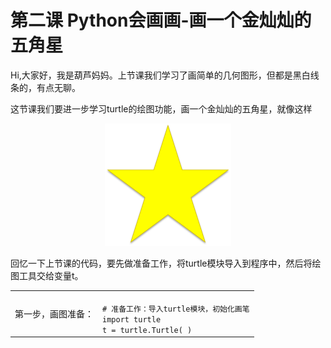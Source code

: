 # 第二课 Python会画画-画一个金灿灿的五角星

Hi,大家好，我是葫芦妈妈。上节课我们学习了画简单的几何图形，但都是黑白线条的，有点无聊。   

这节课我们要进一步学习turtle的绘图功能，画一个金灿灿的五角星，就像这样       
<div align="center">
<img src="pic/p-3-1.png" width="202" height="196" />
</div>

回忆一下上节课的代码，要先做准备工作，将turtle模块导入到程序中，然后将绘图工具交给变量t。

<table>
<tr>
<td>第一步，画图准备：</td>
<td>
<code>
# 准备工作：导入turtle模块，初始化画笔
import turtle
t = turtle.Turtle( ) 
</code>
</td>
</tr>
</table>
